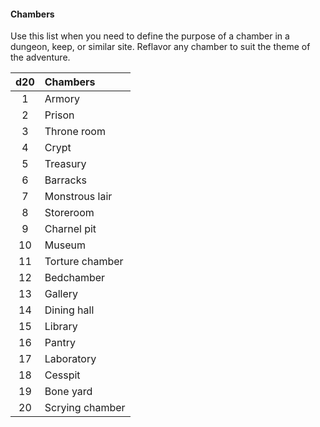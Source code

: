 #### Chambers

Use this list when you need to define the purpose of a chamber in a dungeon, keep, or similar site.
Reflavor any chamber to suit the theme of the adventure.

| d20 | Chambers        |
|:---:|:----------------|
|   1 | Armory          |
|   2 | Prison          |
|   3 | Throne room     |
|   4 | Crypt           |
|   5 | Treasury        |
|   6 | Barracks        |
|   7 | Monstrous lair  |
|   8 | Storeroom       |
|   9 | Charnel pit     |
|  10 | Museum          |
|  11 | Torture chamber |
|  12 | Bedchamber      |
|  13 | Gallery         |
|  14 | Dining hall     |
|  15 | Library         |
|  16 | Pantry          |
|  17 | Laboratory      |
|  18 | Cesspit         |
|  19 | Bone yard       |
|  20 | Scrying chamber |
